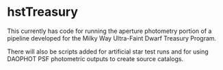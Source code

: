 # hstTreasury

This currently has code for running the aperture photometry portion of a pipeline developed for the Milky Way Ultra-Faint Dwarf Treasury Program.  

There will also be scripts added for artificial star test runs and for using DAOPHOT PSF photometric outputs to create source catalogs.